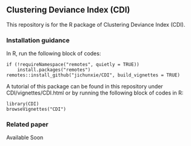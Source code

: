 ## Clustering Deviance Index (CDI)

This repository is for the R package of Clustering Deviance Index (CDI). 

### Installation guidance

In R, run the following block of codes:

```
if (!requireNamespace("remotes", quietly = TRUE))
    install.packages("remotes")
remotes::install_github("jichunxie/CDI", build_vignettes = TRUE) 

```

A tutorial of this package can be found in this repository under CDI/vignettes/CDI.html or by running the following block of codes in R:

```
library(CDI)
browseVignettes("CDI")
```
### Related paper
Available Soon

